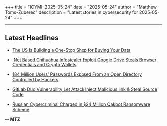 +++
title = "ICYMI: 2025-05-24"
date = "2025-05-24"
author = "Matthew Toms-Zuberec"
description = "Latest stories in cybersecurity for 2025-05-24"
+++

---------------------------------------------------------------------------
## Latest Headlines
- [The US Is Building a One-Stop Shop for Buying Your Data](https://www.wired.com/story/us-spies-one-stop-shop-private-data/)

- [.Net Based Chihuahua Infostealer Exploit Google Drive Steals Browser Credentials and Crypto Wallets](https://cybersecuritynews.com/net-based-chihuahua-infostealer-exploit-google-drive-steals-browser-credentials-and-crypto-wallets/)

- [184 Million Users’ Passwords Exposed From an Open Directory Controlled by Hackers](https://cybersecuritynews.com/184-million-users-passwords-exposed/)

- [GitLab Duo Vulnerability Let Attack Inject Malicious link & Steal Source Code](https://cybersecuritynews.com/gitlab-duo-inject-vulnerability/)

- [Russian Cybercriminal Charged in $24 Million Qakbot Ransomware Scheme](https://cybersecuritynews.com/russian-cybercriminal-charged/)

**-- MTZ**